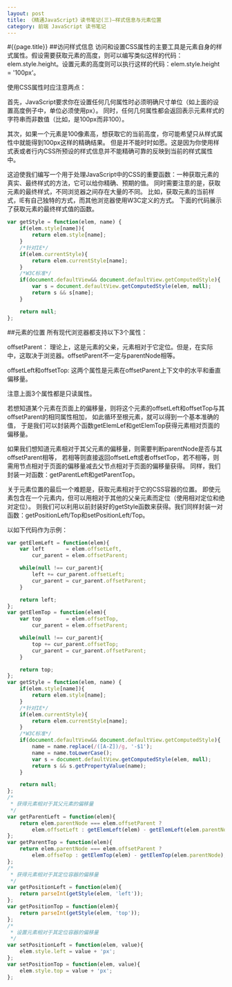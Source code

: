 ```yaml
---
layout: post
title: 《精通JavaScript》读书笔记(三)—样式信息与元素位置
category: 前端 JavaScript 读书笔记
---
```

#{{page.title}}
##访问样式信息
访问和设置CSS属性的主要工具是元素自身的样式属性。假设需要获取元素的高度，则可以编写类似这样的代码：
 elem.style.height。设置元素的高度则可以执行这样的代码：elem.style.height = '100px'。

使用CSS属性时应注意两点：

首先，JavaScript要求你在设置任何几何属性时必须明确尺寸单位（如上面的设置高度例子中，单位必须使用px）。
同时，任何几何属性都会返回表示元素样式的字符串而非数值（比如，是100px而非100）。

其次，如果一个元素是100像素高，想获取它的当前高度，你可能希望只从样式属性中就能得到100px这样的精确结果。
但是并不能时时如愿。这是因为你使用样式表或者行内CSS所预设的样式信息并不能精确可靠的反映到当前的样式属性中。

这迫使我们编写一个用于处理JavaScript中的CSS的重要函数：一种获取元素的真实、最终样式的方法，它可以给你精确、预期的值。
同时需要注意的是，获取元素的最终样式，不同浏览器之间存在大量的不同。
比如，获取元素的当前样式，IE有自己独特的方式，而其他浏览器使用W3C定义的方式。
下面的代码展示了获取元素的最终样式值的函数。

```javascript
var getStyle = function(elem, name) {
	if(elem.style[name]){
		return elem.style[name];
	}
	/*针对IE*/
	if(elem.currentStyle){
		return elem.currentStyle[name];
	}
	/*W3C标准*/
	if(document.defaultView&& document.defaultView.getComputedStyle){
		var s = document.defaultView.getComputedStyle(elem, null);
		return s && s[name];
	}

	return null;
};
```
##元素的位置
所有现代浏览器都支持以下3个属性：

offsetParent： 理论上，这是元素的父亲，元素相对于它定位。但是，在实际中，这取决于浏览器。offsetParent不一定与parentNode相等。

offsetLeft和offsetTop: 这两个属性是元素在offsetParent上下文中的水平和垂直偏移量。

注意上面3个属性都是只读属性。

若想知道某个元素在页面上的偏移量，则将这个元素的offsetLeft和offsetTop与其offsetParent的相同属性相加，
如此循环至根元素，就可以得到一个基本准确的值，
于是我们可以封装两个函数getElemLef和getElemTop获得元素相对页面的偏移量。

如果我们想知道元素相对于其父元素的偏移量，则需要判断parentNode是否与其offsetParent相等，
若相等则直接返回offsetLeft或者offsetTop，若不相等，则需用节点相对于页面的偏移量减去父节点相对于页面的偏移量获得。
同样，我们封装一对函数：getParentLeft和getParentTop。

关于元素位置的最后一个难题是，获取元素相对于它的CSS容器的位置。
即使元素包含在一个元素内，但可以用相对于其他的父亲元素而定位（使用相对定位和绝对定位）。
则我们可以利用以前封装好的getStyle函数来获得。我们同样封装一对函数：getPositionLeft/Top和setPositionLeft/Top。

以如下代码作为示例：

```javascript
var getElemLeft = function(elem){
	var left   	   = elem.offsetLeft,
		cur_parent = elem.offsetParent;

	while(null !== cur_parent){
		left += cur_parent.offsetLeft;
		cur_parent = cur_parent.offsetParent;
	}

	return left;
};
var getElemTop = function(elem){
	var top   	   = elem.offsetTop,
		cur_parent = elem.offsetParent;

	while(null !== cur_parent){
		top += cur_parent.offsetTop;
		cur_parent = cur_parent.offsetParent;
	}

	return top;
};
var getStyle = function(elem, name) {
	if(elem.style[name]){
		return elem.style[name];
	}
	/*针对IE*/
	if(elem.currentStyle){
		return elem.currentStyle[name];
	}
	/*W3C标准*/
	if(document.defaultView&& document.defaultView.getComputedStyle){
		name = name.replace(/([A-Z])/g, '-$1');
		name = name.toLowerCase();
		var s = document.defaultView.getComputedStyle(elem, null);
		return s && s.getPropertyValue(name);
	}

	return null;
};
/*
 * 获得元素相对于其父元素的偏移量
 */
var getParentLeft = function(elem){
	return elem.parentNode === elem.offsetParent ?
		elem.offsetLeft : getElemLeft(elem) - getElemLeft(elem.parentNode);
};
var getParentTop = function(elem){
	return elem.parentNode === elem.offsetParent ?
		elem.offseTop : getElemTop(elem) - getElemTop(elem.parentNode);
};
/*
 * 获得元素相对于其定位容器的偏移量
 */
var getPositionLeft = function(elem){
	return parseInt(getStyle(elem, 'left'));
};
var getPositionTop = function(elem){
	return parseInt(getStyle(elem, 'top'));
};
/*
 * 设置元素相对于其定位容器的偏移量
 */
var setPositionLeft = function(elem, value){
	elem.style.left = value + 'px';
};
var setPositionTop = function(elem, value){
	elem.style.top = value + 'px';
};
```
